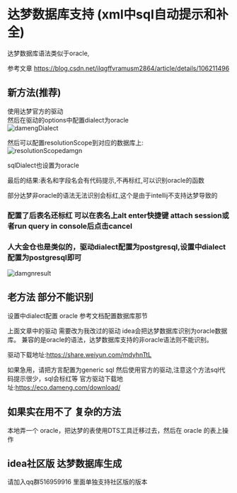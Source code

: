 # 达梦数据库支持 (xml中sql自动提示和补全)

达梦数据库语法类似于oracle,

参考文章 https://blog.csdn.net/ilqgffvramusm2864/article/details/106211496

## 新方法(推荐)
使用达梦官方的驱动  
然后在驱动的options中配置dialect为oracle   
![damengDialect](https://images.brucege.com/damengdialect.png)  

然后可以配置resolutionScope到对应的数据库上:  
![resolutionScopedamgn](https://images.brucege.com/damengResolutionScope.png)

sqlDialect也设置为oracle  

最后的结果:表名和字段名会有代码提示,不再标红,可以识别oracle的函数  

部分达梦非oracle的语法无法识别会标红,这个是由于intellij不支持达梦导致的  

### 配置了后表名还标红 可以在表名上alt enter快捷键 attach session或者run query in console后点击cancel

### 人大金仓也是类似的，驱动dialect配置为postgresql,设置中dialect配置为postgresql即可

![damgnresult](https://images.brucege.com/damengFinalResult.png)

## 老方法 部分不能识别

设置中dialect配置 oracle 参考文档配置数据库那节

上面文章中的驱动 需要改为我改过的驱动 idea会把达梦数据库识别为oracle数据库。
兼容的是oracle的语法，达梦数据库支持的非oracle语法则不能识别。  

驱动下载地址:https://share.weiyun.com/mdyhnTtL

如果急用，请把方言配置为generic sql 然后使用官方的驱动,注意这个方法sql代码提示很少，sql会标红等
官方驱动下载地址:https://eco.dameng.com/download/

## 如果实在用不了 复杂的方法

本地弄一个 oracle，把达梦的表使用DTS工具迁移过去，然后在 oracle 的表上操作

## idea社区版 达梦数据库生成

请加入qq群516959916 里面单独支持社区版的版本

